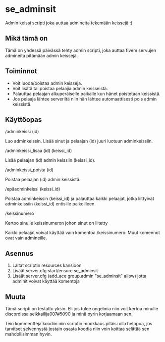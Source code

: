 # se_adminsit
Admin keissi scripti joka auttaa admineita tekemään keissejä :)

## Mikä tämä on
Tämä on yhdessä päivässä tehty admin scripti, joka auttaa fivem servujen admineita pitämään admin keissejä.

## Toiminnot
- Voit luoda/poistaa admin keissejä.
- Voit lisätä tai poistaa pelaajia admin keisseistä.
- Palauttaa pelaajan alkuperäiselle paikalle kun hänet poistetaan keissistä.
- Jos pelaaja lähtee serveriltä niin hän lähtee automaattisesti pois admin keissistä.

## Käyttöopas
/adminkeissi (id)

Luo adminkeissin. Lisää sinut ja pelaajan (id) juuri luotuun adminkeissiin.

/adminkeissi_lisaa (id) (keissi_id)

Lisää pelaajan (id) admin keissiin (keissi_id).

/adminkeissi_poista (id)

Poistaa pelaajan (id) admin keissistä.

/epäadminkeissi (keissi_id)

Poistaa adminkeissin (keissi_id) ja palauttaa kaikki pelaajat, jotka liittyivät adminkeissiin (keissi_id) entisille paikoilleen.

/keissinumero

Kertoo sinulle keissinumeron johon sinut on liitetty

Kaikki pelaajat voivat käyttää vain komentoa /keissinumero. Muut komennot ovat vain admineille.

## Asennus
1. Laitat scriptin resources kansioon
2. Lisäät server.cfg start/ensure se_adminsit
3. Lisäät server.cfg (add_ace group.admin "se_adminsit" allow) jotta adminit voivat käyttää komentoja

## Muuta
Tämä scripti on testattu yksin. Eli jos tulee ongelmia niin voit kertoa minulle discordissa seikkailija007#5090 ja minä pyrin korjaamaan sen.

Tein kommentteja koodiin niin scriptin muokkaus pitäisi olla helppoa, jos tarvitset selvennystä jostain osasta koodia niin voin koittaa selittää sen mahdollisimman hyvin.

